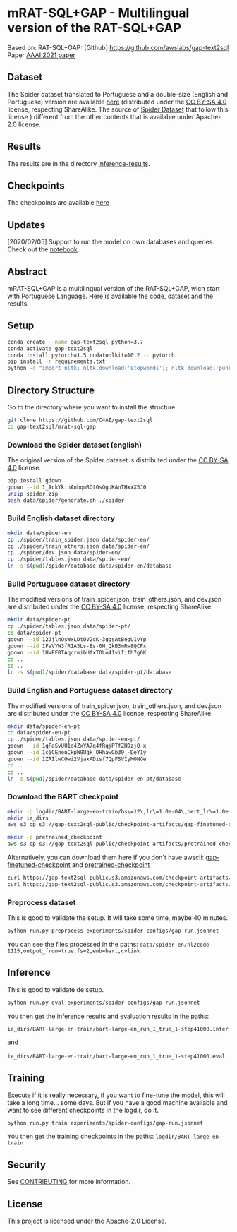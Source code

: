 # mRAT-SQL+GAP - Multilingual version of the RAT-SQL+GAP

Based on: RAT-SQL+GAP: [Github] https://github.com/awslabs/gap-text2sql Paper [AAAI 2021 paper](https://arxiv.org/abs/2012.10309)

## Dataset

The Spider dataset translated to Portuguese and a double-size (English and Portuguese) version are available [here](https://drive.google.com/drive/folders/1U5-3eqX8vQSkVechxTViRSWD11bh-Fa-?usp=sharing)  (distributed under the [CC BY-SA 4.0](https://creativecommons.org/licenses/by-sa/4.0/legalcode) license, respecting ShareAlike. The source of [Spider Dataset](https://yale-lily.github.io/spider) that follow this license ) different from the other contents that is available under Apache-2.0 license.

## Results

The results are in the directory [inference-results](https://github.com/C4AI/gap-text2sql/tree/main/mrat-sql-gap/inference-results).


## Checkpoints

The checkpoints are available [here](https://drive.google.com/drive/folders/1XSmCsb-xrIzrrMFmRzS7iaAn9QthDm05?usp=sharing)


## Updates

[2020/02/05] Support to run the model on own databases and queries. Check out the [notebook](rat-sql-gap/notebook.ipynb). 

## Abstract

mRAT-SQL+GAP is a multilingual version of the RAT-SQL+GAP, wich start with Portuguese Language. Here is available the code, dataset and the results.



## Setup
```bash
conda create --name gap-text2sql python=3.7
conda activate gap-text2sql
conda install pytorch=1.5 cudatoolkit=10.2 -c pytorch
pip install -r requirements.txt
python -c "import nltk; nltk.download('stopwords'); nltk.download('punkt')"
```

## Directory Structure
Go to the directory where you want to install the structure
```bash
git clone https://github.com/C4AI/gap-text2sql
cd gap-text2sql/mrat-sql-gap 
```

### Download the Spider dataset (english)
The original version of the Spider dataset is distributed under the [CC BY-SA 4.0](https://creativecommons.org/licenses/by-sa/4.0/legalcode) license.
```bash
pip install gdown
gdown --id 1_AckYkinAnhqmRQtGsQgUKAnTHxxX5J0
unzip spider.zip
bash data/spider/generate.sh ./spider
```

### Build English dataset directory
```bash
mkdir data/spider-en
cp ./spider/train_spider.json data/spider-en/
cp ./spider/train_others.json data/spider-en/
cp ./spider/dev.json data/spider-en/
cp ./spider/tables.json data/spider-en/
ln -s $(pwd)/spider/database data/spider-en/database
```

### Build Portuguese dataset directory
The modified versions of train_spider.json, train_others.json, and dev.json are distributed under the [CC BY-SA 4.0](https://creativecommons.org/licenses/by-sa/4.0/legalcode) license, respecting ShareAlike.
```bash
mkdir data/spider-pt
cp ./spider/tables.json data/spider-pt/
cd data/spider-pt
gdown --id 12JjlnOsWxLDtOV2cK-3ggsAtBeqU1vYp
gdown --id 1FeVYW3fR1A3Ls-Es-0H_QkB3mRw8QCFx
gdown --id 1UvEFBTAqcrmibUfxTOLo41viIifh7g6K
cd ..
cd ..
ln -s $(pwd)/spider/database data/spider-pt/database
```

### Build English and Portuguese dataset directory
The modified versions of train_spider.json, train_others.json, and dev.json are distributed under the  [CC BY-SA 4.0](https://creativecommons.org/licenses/by-sa/4.0/legalcode) license, respecting ShareAlike.
```bash
mkdir data/spider-en-pt
cd data/spider-en-pt
cp ./spider/tables.json data/spider-en-pt/
gdown --id 1qFaSvUU1d4ZxYA7q4fRqjPTfZH9zjQ-x
gdown --id 1c6CEnenCkpW9Ugk_OHhawGb39_-DeY1y
gdown --id 1ZRIlwCOwi2VjaxADisf7QpFSVIyMONGe
cd ..
cd ..
ln -s $(pwd)/spider/database data/spider-en-pt/database
```

### Download the BART checkpoint
```bash
mkdir -p logdir/BART-large-en-train/bs\=12\,lr\=1.0e-04\,bert_lr\=1.0e-05\,end_lr\=0e0\,att\=1/
mkdir ie_dirs
aws s3 cp s3://gap-text2sql-public/checkpoint-artifacts/gap-finetuned-checkpoint logdir/BART-large-en-train/bs\=12\,lr\=1.0e-04\,bert_lr\=1.0e-05\,end_lr\=0e0\,att\=1/model_checkpoint-00041000

mkdir -p pretrained_checkpoint
aws s3 cp s3://gap-text2sql-public/checkpoint-artifacts/pretrained-checkpoint pretrained_checkpoint/pytorch_model.bin
```

Alternatively, you can download them here if you don't have awscli:
[gap-finetuned-checkpoint](https://gap-text2sql-public.s3.amazonaws.com/checkpoint-artifacts/gap-finetuned-checkpoint)
and [pretrained-checkpoint](https://gap-text2sql-public.s3.amazonaws.com/checkpoint-artifacts/pretrained-checkpoint)

```bash
curl https://gap-text2sql-public.s3.amazonaws.com/checkpoint-artifacts/gap-finetuned-checkpoint -o logdir/BART-large-en-train/bs\=12\,lr\=1.0e-04\,bert_lr\=1.0e-05\,end_lr\=0e0\,att\=1/model_checkpoint-00041000
curl https://gap-text2sql-public.s3.amazonaws.com/checkpoint-artifacts/pretrained-checkpoint -o pretrained_checkpoint/pytorch_model.bin
```


### Preprocess dataset
This is good to validate the setup. It will take some time, maybe 40 minutes.
```bash
python run.py preprocess experiments/spider-configs/gap-run.jsonnet
```
You can see the files processed in the paths:
`data/spider-en/nl2code-1115,output_from=true,fs=2,emb=bart,cvlink`

## Inference
This is good to validate de setup. 
```bash
python run.py eval experiments/spider-configs/gap-run.jsonnet
```

You then get the inference results and evaluation results in the paths:

`ie_dirs/BART-large-en-train/bart-large-en_run_1_true_1-step41000.infer` 

and 

`ie_dirs/BART-large-en-train/bart-large-en_run_1_true_1-step41000.eval`.

## Training
Execute if it is really necessary, if you want to fine-tune the model, this will take a long time... some days. But if you have a good machine available and want to see different checkpoints in the logdir, do it.

```bash
python run.py train experiments/spider-configs/gap-run.jsonnet
```
You then get the training checkpoints in the paths:
`logdir/BART-large-en-train`

## Security

See [CONTRIBUTING](CONTRIBUTING.md#security-issue-notifications) for more information.

## License

This project is licensed under the Apache-2.0 License.

